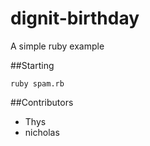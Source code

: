 dignit-birthday
===============

A simple ruby example

##Starting

```
ruby spam.rb
```

##Contributors
- Thys
- nicholas

